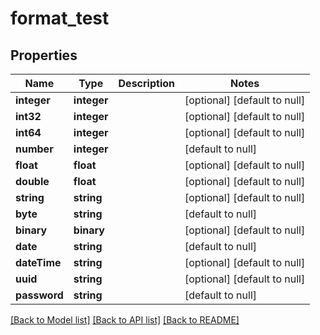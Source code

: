 # format_test

## Properties
Name | Type | Description | Notes
------------ | ------------- | ------------- | -------------
**integer** | **integer** |  | [optional] [default to null]
**int32** | **integer** |  | [optional] [default to null]
**int64** | **integer** |  | [optional] [default to null]
**number** | **integer** |  | [default to null]
**float** | **float** |  | [optional] [default to null]
**double** | **float** |  | [optional] [default to null]
**string** | **string** |  | [optional] [default to null]
**byte** | **string** |  | [default to null]
**binary** | **binary** |  | [optional] [default to null]
**date** | **string** |  | [default to null]
**dateTime** | **string** |  | [optional] [default to null]
**uuid** | **string** |  | [optional] [default to null]
**password** | **string** |  | [default to null]

[[Back to Model list]](../README.md#documentation-for-models) [[Back to API list]](../README.md#documentation-for-api-endpoints) [[Back to README]](../README.md)


